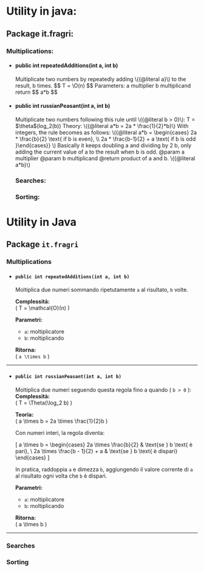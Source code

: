 # Utility in java:
## Package it.fragri:
### Multiplications:
<ul>
    <li>
        <h4> public int repeatedAdditions(int a, int b) </h4>
        <p>
            Multiplicate two numbers by repeatedly adding \({@literal a}\) to the result, b times.
            $$ T = \O(n) $$
            Parameters:
            a multiplier
            b multiplicand
            return $$ a*b $$
        </p>
    </li>
    <li>
        <h4>public int russianPeasant(int a, int b)</h4>
        <p>
            Multiplicate two numbers following this rule until \({@literal b > 0}\):
            T = $\theta$(log_2(b))
            Theory: \({@literal a*b = 2a * \frac{1}{2}*b}\)
            With integers, the rule becomes as follows:
            \({@literal a*b =  \begin{cases} 2a * \frac{b}{2} \text{  if b is even}, \\ 2a * \frac{b-1}{2} + a \text{  if b is odd }\end{cases}} \)
            Basically it keeps doubling a and dividing by 2 b, only adding the current value of a to the result when b is odd.
            @param a multiplier
            @param b multiplicand
            @return product of a and b. \({@literal a*b}\)
        </p>
    </li>

### Searches:
### Sorting:
</ul>

# Utility in Java

## Package `it.fragri`

### Multiplications

- #### `public int repeatedAdditions(int a, int b)`

  Moltiplica due numeri sommando ripetutamente `a` al risultato, `b` volte.  

  **Complessità:**  
  \( T = \mathcal{O}(n) \)

  **Parametri:**  
  - `a`: moltiplicatore  
  - `b`: moltiplicando  

  **Ritorna:**  
  \( `a \times b` \)

---

- #### `public int russianPeasant(int a, int b)`


  Moltiplica due numeri seguendo questa regola fino a quando \( `b > 0` \):  
  **Complessità:**  
  \( T = \Theta(\log_2 b) \)

  **Teoria:**  
  \( a \times b = 2a \times \frac{1}{2}b \)

  Con numeri interi, la regola diventa:

  \[
  a \times b =
  \begin{cases}
  2a \times \frac{b}{2} & \text{se } b \text{ è pari}, \\
  2a \times \frac{b - 1}{2} + a & \text{se } b \text{ è dispari}
  \end{cases}
  \]

  In pratica, raddoppia `a` e dimezza `b`, aggiungendo il valore corrente di `a` al risultato ogni volta che `b` è dispari.

  **Parametri:**  
  - `a`: moltiplicatore  
  - `b`: moltiplicando  

  **Ritorna:**  
  \( a \times b \)

---

### Searches

### Sorting
